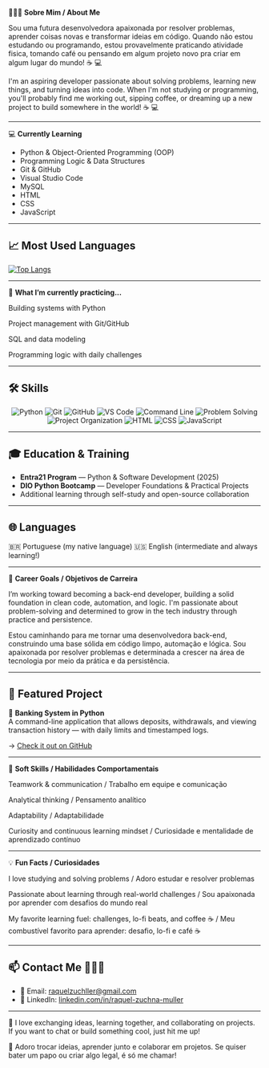 👩🏻‍💻 **Sobre Mim / About Me**

Sou uma futura desenvolvedora apaixonada por resolver problemas, aprender coisas novas e transformar ideias em código. Quando não estou estudando ou programando, estou provavelmente praticando atividade fisica, tomando café ou pensando em algum projeto novo pra criar em algum lugar do mundo! ☕ 💻

I'm an aspiring developer passionate about solving problems, learning new things, and turning ideas into code.
When I'm not studying or programming, you'll probably find me working out, sipping coffee, or dreaming up a new project to build somewhere in the world! ☕ 💻

---

💻 **Currently Learning**

- Python & Object-Oriented Programming (OOP)  
- Programming Logic & Data Structures  
- Git & GitHub  
- Visual Studio Code  
- MySQL  
- HTML  
- CSS  
- JavaScript

---

## 📈 Most Used Languages

[![Top Langs](https://github-readme-stats.vercel.app/api/top-langs/?username=RaquelZuchnaMuller&layout=compact)](https://github.com/RaquelZuchnaMuller/github-readme-stats)

---

🧠 **What I’m currently practicing...**

Building systems with Python

Project management with Git/GitHub

SQL and data modeling

Programming logic with daily challenges

---

## 🛠️ Skills

<p align="center">
  <img src="https://img.shields.io/badge/Python-3776AB?style=for-the-badge&logo=python&logoColor=white" alt="Python"/>
  <img src="https://img.shields.io/badge/Git-F05032?style=for-the-badge&logo=git&logoColor=white" alt="Git"/>
  <img src="https://img.shields.io/badge/GitHub-181717?style=for-the-badge&logo=github&logoColor=white" alt="GitHub"/>
  <img src="https://img.shields.io/badge/VS%20Code-007ACC?style=for-the-badge&logo=visual-studio-code&logoColor=white" alt="VS Code"/>
  <img src="https://img.shields.io/badge/Command%20Line-555555?style=for-the-badge&logo=gnubash&logoColor=white" alt="Command Line"/>
  <img src="https://img.shields.io/badge/Problem%20Solving-FFA500?style=for-the-badge&logo=codeforces&logoColor=white" alt="Problem Solving"/>
  <img src="https://img.shields.io/badge/Project%20Organization-9ACD32?style=for-the-badge&logo=notion&logoColor=white" alt="Project Organization"/>
  <img src="https://img.shields.io/badge/HTML-E34F26?style=for-the-badge&logo=html5&logoColor=white" alt="HTML"/>
  <img src="https://img.shields.io/badge/CSS-1572B6?style=for-the-badge&logo=css3&logoColor=white" alt="CSS"/>
  <img src="https://img.shields.io/badge/JavaScript-F7DF1E?style=for-the-badge&logo=javascript&logoColor=black" alt="JavaScript"/>
</p>

---

## 🎓 Education & Training

- **Entra21 Program** — Python & Software Development (2025)  
- **DIO Python Bootcamp** — Developer Foundations & Practical Projects  
- Additional learning through self-study and open-source collaboration

---

## 🌐 Languages
🇧🇷 Portuguese (my native language)
🇺🇸 English (intermediate and always learning!)

---

🎯 **Career Goals / Objetivos de Carreira**

I’m working toward becoming a back-end developer, building a solid foundation in clean code, automation, and logic.
I'm passionate about problem-solving and determined to grow in the tech industry through practice and persistence.

Estou caminhando para me tornar uma desenvolvedora back-end, construindo uma base sólida em código limpo, automação e lógica.
Sou apaixonada por resolver problemas e determinada a crescer na área de tecnologia por meio da prática e da persistência.

---

## 🧪 Featured Project

🔹 **Banking System in Python**  
A command-line application that allows deposits, withdrawals, and viewing transaction history — with daily limits and timestamped logs.

→ [Check it out on GitHub](https://github.com/RaquelZuchnaMuller/Criando-um-Sistema-Banc-rio-com-Python)

---

🤝 **Soft Skills / Habilidades Comportamentais**

Teamwork & communication / Trabalho em equipe e comunicação

Analytical thinking / Pensamento analítico

Adaptability / Adaptabilidade

Curiosity and continuous learning mindset / Curiosidade e mentalidade de aprendizado contínuo

---

💡 **Fun Facts / Curiosidades**

I love studying and solving problems / Adoro estudar e resolver problemas

Passionate about learning through real-world challenges / Sou apaixonada por aprender com desafios do mundo real

My favorite learning fuel: challenges, lo-fi beats, and coffee ☕ / Meu combustível favorito para aprender: desafio, lo-fi e café ☕

---

## 📫 Contact Me 👩🏻‍💻

- 📧 Email: [raquelzuchller@gmail.com](mailto:raquelzuchller@gmail.com)  
- 💼 LinkedIn: [linkedin.com/in/raquel-zuchna-muller](https://www.linkedin.com)

---

💬 I love exchanging ideas, learning together, and collaborating on projects. If you want to chat or build something cool, just hit me up!

💬 Adoro trocar ideias, aprender junto e colaborar em projetos. Se quiser bater um papo ou criar algo legal, é só me chamar!


